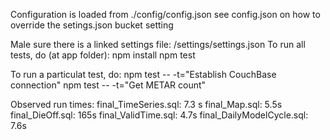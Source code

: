 Configuration is loaded from ./config/config.json
see config.json on how to override the setings.json bucket setting

Male sure there is a linked settings file: <app>/settings/settings.json
To run all tests, do (at app folder):
    npm install
    npm test

To run a particulat test, do:
    npm test -- -t="Establish CouchBase connection"
    npm test -- -t="Get METAR count"

Observed run times:
    final_TimeSeries.sql: 7.3 s
    final_Map.sql: 5.5s
    final_DieOff.sql: 165s
    final_ValidTime.sql: 4.7s
    final_DailyModelCycle.sql: 7.6s
    
